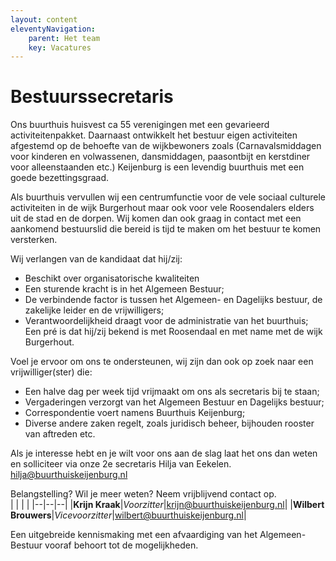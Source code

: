 ```yaml
---
layout: content
eleventyNavigation:
    parent: Het team
    key: Vacatures
---
```


# Bestuurssecretaris

Ons buurthuis huisvest ca 55 verenigingen met een gevarieerd activiteitenpakket. Daarnaast
ontwikkelt het bestuur eigen activiteiten afgestemd op de behoefte van de wijkbewoners zoals
(Carnavalsmiddagen voor kinderen en volwassenen, dansmiddagen, paasontbijt en kerstdiner
voor alleenstaanden etc.) Keijenburg is een levendig buurthuis met een goede
bezettingsgraad.

Als buurthuis vervullen wij een centrumfunctie voor de vele sociaal culturele activiteiten in de
wijk Burgerhout maar ook voor vele Roosendalers elders uit de stad en de dorpen.
Wij komen dan ook graag in contact met een aankomend bestuurslid die bereid is tijd te
maken om het bestuur te komen versterken.

Wij verlangen van de kandidaat dat hij/zij:
- Beschikt over organisatorische kwaliteiten
- Een sturende kracht is in het Algemeen Bestuur;
- De verbindende factor is tussen het Algemeen- en Dagelijks bestuur, de zakelijke leider
en de vrijwilligers;
- Verantwoordelijkheid draagt voor de administratie van het buurthuis;
Een pré is dat hij/zij bekend is met Roosendaal en met name met de wijk Burgerhout.

Voel je ervoor om ons te ondersteunen, wij zijn dan ook op zoek naar een vrijwilliger(ster) die:
- Een halve dag per week tijd vrijmaakt om ons als secretaris bij te staan;
- Vergaderingen verzorgt van het Algemeen Bestuur en Dagelijks bestuur;
- Correspondentie voert namens Buurthuis Keijenburg;
- Diverse andere zaken regelt, zoals juridisch beheer, bijhouden rooster van aftreden
etc.

Als je interesse hebt en je wilt voor ons aan de slag laat het ons dan weten en solliciteer via
onze 2e secretaris Hilja van Eekelen. [hilja@buurthuiskeijenburg.nl](mailto:hilja@buurthuiskeijenburg.nl)

Belangstelling? Wil je meer weten? Neem vrijblijvend contact op.  
|  |  |  |
|--|--|--|
|**Krijn Kraak**|*Voorzitter*|[krijn@buurthuiskeijenburg.nl](mailto:krijn@buurthuiskeijenburg.nl)|
|**Wilbert Brouwers**|*Vicevoorzitter*|[wilbert@buurthuiskeijenburg.nl](mailto:wilbert@buurthuiskeijenburg.nl)|
  
Een uitgebreide kennismaking met een afvaardiging van het Algemeen-Bestuur vooraf
behoort tot de mogelijkheden.